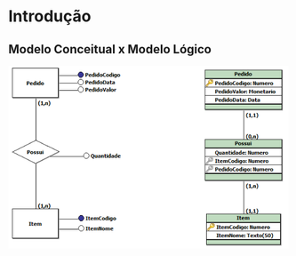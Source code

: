 # Introdução

## Modelo Conceitual x Modelo Lógico

![Modelo Conceitual x Modelo Lógico](./modelo_conceitual_logico.png)
